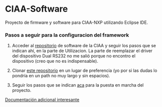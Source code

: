 # CIAA-Software
Proyecto de firmware y software para CIAA-NXP utilizando Eclipse IDE.

### Pasos a seguir para la configuracion del framework

1. Acceder al [repositorio](https://github.com/ciaa/software) de software de la CIAA y seguir los pasos que se indican ahí, en la parte de Utilizacion. La parte de reemplazar el driver del dispositivo Dual RS232 no me salió porque no encontro el dispositivo (creo que no es indispensable).

2. Clonar [este repositorio](https://github.com/ciaa/firmware_v3) en un lugar de preferencia (yo por si las dudas lo pondría en un path no muy largo y sin espacios).

3. Seguir los pasos que se indican [aca](https://github.com/epernia/firmware_v3/blob/master/documentation/firmware/eclipse/usage-es.md) para la puesta en marcha del proyecto.

[Documentación adicional interesante](https://github.com/epernia/firmware_v3/blob/master/documentation/firmware/readme/readme-es.md)